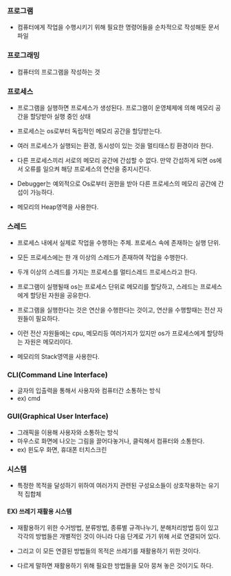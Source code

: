 ### 프로그램

* 컴퓨터에게 작업을 수행시키기 위해 필요한 명령어들을 순차적으로 작성해둔 문서파일

### 프로그래밍

* 컴퓨터의 프로그램을 작성하는 것

### 프로세스 

* 프로그램을 실행하면 프로세스가 생성된다. 프로그램이 운영체제에 의해 메모리 공간을 할당받아 실행 중인 상태

* 프로세스는 os로부터 독립적인 메모리 공간을 할당받는다.

* 여러 프로세스가 실행되는 환경, 동시성이 있는 것을 멀티태스킹 환경이라 한다.

* 다른 프로세스끼리 서로의 메모리 공간에 간섭할 수 없다. 만약 간섭하게 되면 os에서 오류를 일으켜 해당 프로세스의 연산을 중지시킨다.

* Debugger는 예외적으로 Os로부터 권한을 받아 다른 프로세스의 메모리 공간에 간섭이 가능하다.

* 메모리의 Heap영역을 사용한다.

### 스레드 

* 프로세스 내에서 실제로 작업을 수행하는 주체. 프로세스 속에 존재하는 실행 단위.

* 모든 프로세스에는 한 개 이상의 스레드가 존재하여 작업을 수행한다.

* 두개 이상의 스레드를 가지는 프로세스를 멀티스레드 프로세스라고 한다.

* 프로그램이 실행될때 os는 프로세스 단위로 메모리를 할당하고, 스레드는 프로세스에게 할당된 자원을 공유한다.

* 프로그램을 실행한다는 것은 연산을 수행한다는 것이고, 연산을 수행할때는 전산 자원들이 필요하다.

* 이런 전산 자원들에는 cpu, 메모리등 여러가지가 있지만 os가 프로세스에게 할당하는 자원은 메모리이다.

* 메모리의 Stack영역을 사용한다.

### CLI(Command Line Interface)

* 글자의 입출력을 통해서 사용자와 컴퓨터간 소통하는 방식
* ex) cmd

### GUI(Graphical User Interface)

* 그래픽을 이용해 사용자와 소통하는 방식
* 마우스로 화면에 나오는 그림을 끌어다놓거나, 클릭해서 컴퓨터와 소통한다.
* ex) 윈도우 화면, 휴대폰 터치스크린

### 시스템

* 특정한 목적을 달성하기 위하여 여러가지 관련된 구성요소들이 상호작용하는 유기적 집합체

#### EX) 쓰레기 재활용 시스템 

* 재활용하기 위한 수거방법, 분류방법, 종류별 규격나누기, 분해처리방법 등이 있고 각각의 방법들은 개별적인 것이 아니라 다음 단계로 가기 위해 서로 연결되어 있다.

* 그리고 이 모든 연결된 방법들의 목적은 쓰레기를 재활용하기 위한 것이다. 

* 다르게 말하면 재활용하기 위해 필요한 방법들을 모아 뭉쳐 놓은 것이기도 하다.
